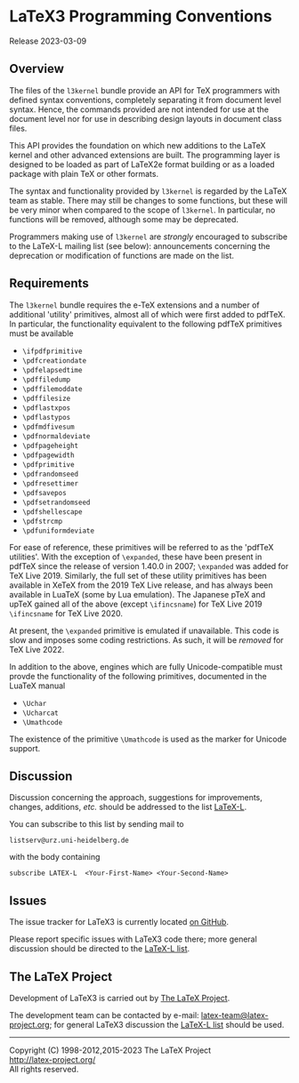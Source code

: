 LaTeX3 Programming Conventions
==============================

Release 2023-03-09

Overview
--------

The files of the `l3kernel` bundle provide an API for TeX programmers
with defined syntax conventions, completely separating it from document level
syntax. Hence, the commands provided are not intended for use at the document
level nor for use in describing design layouts in document class files.

This API provides the foundation on which new additions to the LaTeX kernel and
other advanced extensions are built. The programming layer is designed to be
loaded as part of LaTeX2e format building or as a loaded package with plain TeX
or other formats.

The syntax and functionality provided by `l3kernel` is regarded by the LaTeX
team as stable. There may still be changes to some functions, but these will be
very minor when compared to the scope of `l3kernel`. In particular, no functions
will be removed, although some may be deprecated.

Programmers making use of `l3kernel` are *strongly* encouraged to subscribe to
the LaTeX-L mailing list (see below): announcements concerning the deprecation
or modification of functions are made on the list.

Requirements
------------

The `l3kernel` bundle requires the e-TeX extensions and a number of additional
'utility' primitives, almost all of which were first added to pdfTeX. In
particular, the functionality equivalent to the following pdfTeX primitives must
be available

- `\ifpdfprimitive`
- `\pdfcreationdate`
- `\pdfelapsedtime`
- `\pdffiledump`
- `\pdffilemoddate`
- `\pdffilesize`
- `\pdflastxpos`
- `\pdflastypos`
- `\pdfmdfivesum`
- `\pdfnormaldeviate`
- `\pdfpageheight`
- `\pdfpagewidth`
- `\pdfprimitive`
- `\pdfrandomseed`
- `\pdfresettimer`
- `\pdfsavepos`
- `\pdfsetrandomseed`
- `\pdfshellescape`
- `\pdfstrcmp`
- `\pdfuniformdeviate`

For ease of reference, these primitives will be referred to as the 'pdfTeX
utilities'. With the exception of `\expanded`, these have been present in pdfTeX
since the release of version 1.40.0 in 2007; `\expanded` was added for TeX Live
2019. Similarly, the full set of these utility primitives has been available in
XeTeX from the 2019 TeX Live release, and has always been available in LuaTeX
(some by Lua emulation). The Japanese pTeX and upTeX gained all of the above
(except `\ifincsname`) for TeX Live 2019 `\ifincsname` for TeX Live 2020.

At present, the `\expanded` primitive is emulated if unavailable. This code is
slow and imposes some coding restrictions. As such, it will be *removed* for TeX
Live 2022.

In addition to the above, engines which are fully Unicode-compatible
must provde the functionality of the following primitives, documented in the
LuaTeX manual

- `\Uchar`
- `\Ucharcat`
- `\Umathcode`

The existence of the primitive `\Umathcode` is used as the marker for Unicode
support.

Discussion
----------

Discussion concerning the approach, suggestions for improvements,
changes, additions, _etc._ should be addressed to the list
[LaTeX-L](https://listserv.uni-heidelberg.de/cgi-bin/wa?A0=LATEX-L).

You can subscribe to this list by sending mail to

    listserv@urz.uni-heidelberg.de

with the body containing

    subscribe LATEX-L  <Your-First-Name> <Your-Second-Name>

Issues
------

The issue tracker for LaTeX3 is currently located
[on GitHub](https://github.com/latex3/latex3/issues).

Please report specific issues with LaTeX3 code there; more general
discussion should be directed to the [LaTeX-L list](#Discussion).

The LaTeX Project
------------------

Development of LaTeX3 is carried out by
[The LaTeX Project](https://www.latex-project.org/latex3/).

The development team can be contacted
by e-mail: <latex-team@latex-project.org>; for general LaTeX3 discussion
the [LaTeX-L list](#Discussion) should be used.

-----

<p>Copyright (C) 1998-2012,2015-2023 The LaTeX Project <br />
<a href="http://latex-project.org/">http://latex-project.org/</a> <br />
All rights reserved.</p>

